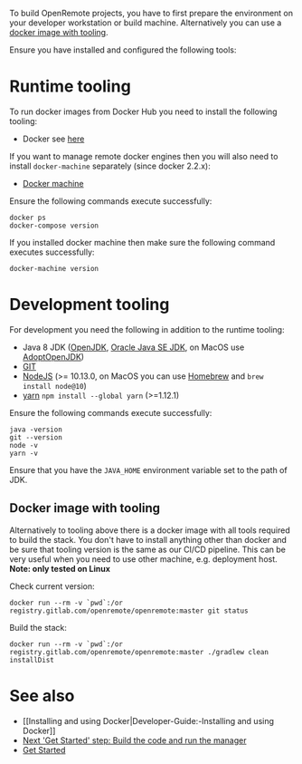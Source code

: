 To build OpenRemote projects, you have to first prepare the environment on your developer workstation or build machine. Alternatively you can use a [docker image with tooling](#docker-image-with-tooling).

Ensure you have installed and configured the following tools:

# Runtime tooling
To run docker images from Docker Hub you need to install the following tooling:
* Docker see [here](https://github.com/openremote/openremote/wiki/Developer-Guide:-Installing-and-using-Docker#local-engine)

If you want to manage remote docker engines then you will also need to install `docker-machine` separately (since docker 2.2.x):

* [Docker machine](https://docs.docker.com/machine/install-machine/)

Ensure the following commands execute successfully:

```
docker ps
docker-compose version
```

If you installed docker machine  then make sure the following command executes successfully:

`docker-machine version`

# Development tooling
For development you need the following in addition to the runtime tooling:

* Java 8 JDK ([OpenJDK](http://openjdk.java.net/), [Oracle Java SE JDK](http://www.oracle.com/technetwork/java/javase/downloads/index.html), on MacOS use [AdoptOpenJDK](https://github.com/AdoptOpenJDK/homebrew-openjdk))
* [GIT](https://git-scm.com/downloads)
* [NodeJS](https://nodejs.org/en/download/current/) (>= 10.13.0, on MacOS you can use [Homebrew](https://brew.sh/) and `brew install node@10`)
* [yarn](https://yarnpkg.com/lang/en/) `npm install --global yarn` (>=1.12.1)

Ensure the following commands execute successfully:

```
java -version
git --version
node -v
yarn -v
```

Ensure that you have the `JAVA_HOME` environment variable set to the path of JDK.

## Docker image with tooling

Alternatively to tooling above there is a docker image with all tools required to build the stack. You don't have to
install anything other than docker and be sure that tooling version is the same as our CI/CD pipeline. This can be very
useful when you need to use other machine, e.g. deployment host.
**Note: only tested on Linux**

Check current version:
```
docker run --rm -v `pwd`:/or registry.gitlab.com/openremote/openremote:master git status
```

Build the stack:
```
docker run --rm -v `pwd`:/or registry.gitlab.com/openremote/openremote:master ./gradlew clean installDist
```

# See also

- [[Installing and using Docker|Developer-Guide:-Installing and using Docker]]
- [Next 'Get Started' step: Build the code and run the manager](https://github.com/openremote/openremote/blob/master/README.md)
- [Get Started](https://openremote.io/get-started-iot-platform/)
